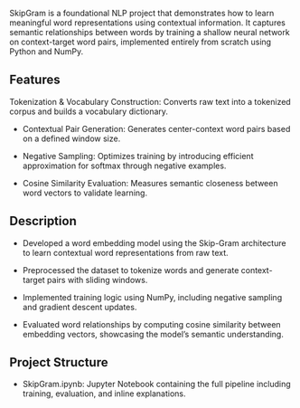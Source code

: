 SkipGram is a foundational NLP project that demonstrates how to learn meaningful word representations using contextual information. It captures semantic relationships between words by training a shallow neural network on context-target word pairs, implemented entirely from scratch using Python and NumPy.

## Features
Tokenization & Vocabulary Construction: Converts raw text into a tokenized corpus and builds a vocabulary dictionary.

- Contextual Pair Generation: Generates center-context word pairs based on a defined window size.

- Negative Sampling: Optimizes training by introducing efficient approximation for softmax through negative examples.

- Cosine Similarity Evaluation: Measures semantic closeness between word vectors to validate learning.

## Description
- Developed a word embedding model using the Skip-Gram architecture to learn contextual word representations from raw text.

- Preprocessed the dataset to tokenize words and generate context-target pairs with sliding windows.

- Implemented training logic using NumPy, including negative sampling and gradient descent updates.

- Evaluated word relationships by computing cosine similarity between embedding vectors, showcasing the model’s semantic understanding.

## Project Structure
- SkipGram.ipynb: Jupyter Notebook containing the full pipeline including training, evaluation, and inline explanations.
